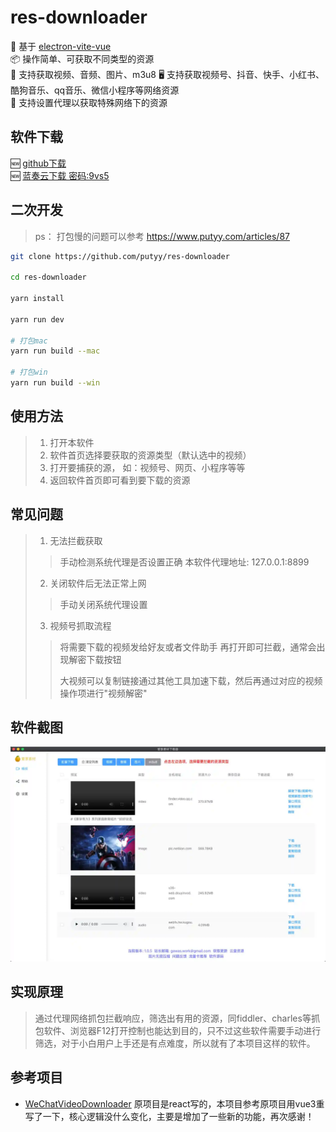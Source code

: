 # res-downloader

🎯 基于 [electron-vite-vue](https://github.com/electron-vite/electron-vite-vue.git)  
📦 操作简单、可获取不同类型的资源  
💪 支持获取视频、音频、图片、m3u8
🖥 支持获取视频号、抖音、快手、小红书、酷狗音乐、qq音乐、微信小程序等网络资源  
🍊 支持设置代理以获取特殊网络下的资源

## 软件下载
🆕 [github下载](https://github.com/putyy/res-downloader/releases)  
🆕 [蓝奏云下载 密码:9vs5](https://wwjv.lanzoum.com/b04wgtfyb)


## 二次开发
> ps： 打包慢的问题可以参考 https://www.putyy.com/articles/87
```sh
git clone https://github.com/putyy/res-downloader

cd res-downloader

yarn install

yarn run dev

# 打包mac
yarn run build --mac

# 打包win
yarn run build --win
```

## 使用方法
> 1. 打开本软件
> 2. 软件首页选择要获取的资源类型（默认选中的视频）
> 3. 打开要捕获的源， 如：视频号、网页、小程序等等
> 4. 返回软件首页即可看到要下载的资源

## 常见问题
> 1. 无法拦截获取
> > 手动检测系统代理是否设置正确 本软件代理地址: 127.0.0.1:8899
> 2. 关闭软件后无法正常上网
> > 手动关闭系统代理设置
> 3. 视频号抓取流程
> > 将需要下载的视频发给好友或者文件助手 再打开即可拦截，通常会出现解密下载按钮
> >
> > 大视频可以复制链接通过其他工具加速下载，然后再通过对应的视频操作项进行"视频解密"

## 软件截图
![](public/show.webp)

## 实现原理
> 通过代理网络抓包拦截响应，筛选出有用的资源，同fiddler、charles等抓包软件、浏览器F12打开控制也能达到目的，只不过这些软件需要手动进行筛选，对于小白用户上手还是有点难度，所以就有了本项目这样的软件。

## 参考项目

- [WeChatVideoDownloader](https://github.com/lecepin/WeChatVideoDownloader) 原项目是react写的，本项目参考原项目用vue3重写了一下，核心逻辑没什么变化，主要是增加了一些新的功能，再次感谢！

